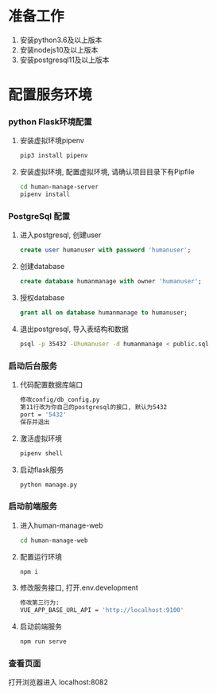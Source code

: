 # 准备工作

1. 安装python3.6及以上版本
2. 安装nodejs10及以上版本
3. 安装postgresql11及以上版本

# 配置服务环境

### python Flask环境配置

1. 安装虚拟环境pipenv

    ```bash
    pip3 install pipenv
    ```

2. 安装虚拟环境, 配置虚拟环境, 请确认项目目录下有Pipfile

    ```bash
    cd human-manage-server
    pipenv install
    ```

### PostgreSql 配置

1. 进入postgresql, 创建user

    ```sql
    create user humanuser with password 'humanuser';
    ```

2. 创建database

    ```sql
    create database humanmanage with owner 'humanuser';
    ```

3. 授权database

    ```sql
    grant all on database humanmanage to humanuser;
    ```

4. 退出postgresql, 导入表结构和数据

    ```bash
    psql -p 35432 -Uhumanuser -d humanmanage < public.sql
    ```

### 启动后台服务

1. 代码配置数据库端口

    ```bash
    修改config/db_config.py
    第11行改为你自己的postgresql的接口, 默认为5432
    port = '5432'
    保存并退出
    ```

2. 激活虚拟环境

    ```bash
    pipenv shell
    ```

3. 启动flask服务

    ```bash
    python manage.py
    ```

### 启动前端服务

1. 进入human-manage-web

    ```bash
    cd human-manage-web
    ```

2. 配置运行环境

    ```bash
    npm i
    ```

3. 修改服务接口, 打开.env.development

    ```bash
    修改第三行为:
    VUE_APP_BASE_URL_API = 'http://localhost:9100'
    ```

4. 启动前端服务

    ```bash
    npm run serve
    ```

### 查看页面

打开浏览器进入 localhost:8082
